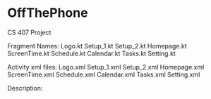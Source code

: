 # OffThePhone
CS 407 Project 

Fragment Names:
Logo.kt
Setup_1.kt
Setup_2.kt
Homepage.kt 
ScreenTime.kt
Schedule.kt
Calendar.kt
Tasks.kt
Setting.kt

Activity xml files:
Logo.xml
Setup_1.xml
Setup_2.xml
Homepage.xml
ScreenTime.xml
Schedule.xml
Calendar.xml
Tasks.xml
Setting.xml

Description: 